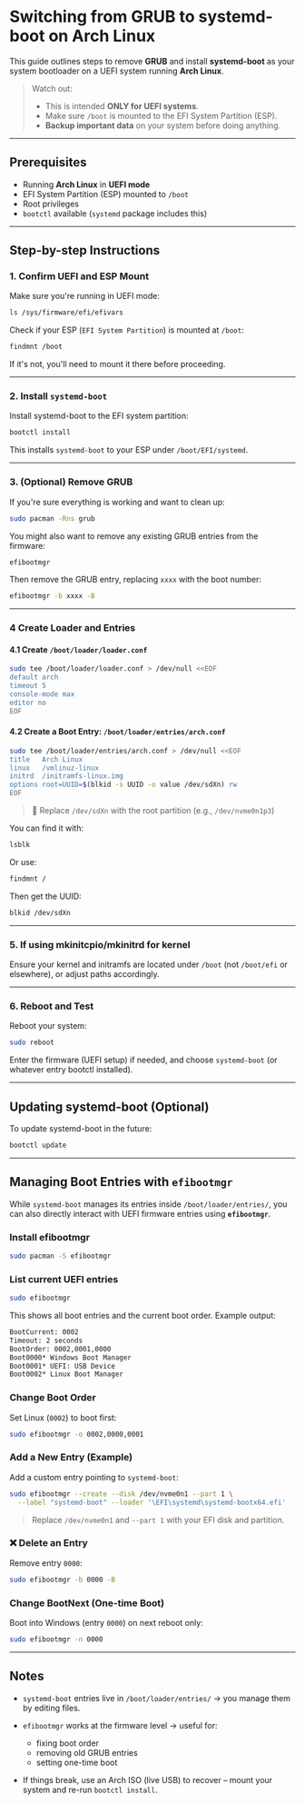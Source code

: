 # Switching from GRUB to systemd-boot on Arch Linux

This guide outlines steps to remove **GRUB** and install **systemd-boot** as
your system bootloader on a UEFI system running **Arch Linux**.

> Watch out:
>
> - This is intended **ONLY for UEFI systems**.
> - Make sure `/boot` is mounted to the EFI System Partition (ESP).
> - **Backup important data** on your system before doing anything.

---

## Prerequisites

- Running **Arch Linux** in **UEFI mode**
- EFI System Partition (ESP) mounted to `/boot`
- Root privileges
- `bootctl` available (`systemd` package includes this)

---

## Step-by-step Instructions

### 1. Confirm UEFI and ESP Mount

Make sure you're running in UEFI mode:

```bash
ls /sys/firmware/efi/efivars
```

Check if your ESP (`EFI System Partition`) is mounted at `/boot`:

```bash
findmnt /boot
```

If it's not, you'll need to mount it there before proceeding.

---

### 2. Install `systemd-boot`

Install systemd-boot to the EFI system partition:

```bash
bootctl install
```

This installs `systemd-boot` to your ESP under `/boot/EFI/systemd`.

---

### 3. (Optional) Remove GRUB

If you're sure everything is working and want to clean up:

```bash
sudo pacman -Rns grub
```

You might also want to remove any existing GRUB entries from the firmware:

```bash
efibootmgr
```

Then remove the GRUB entry, replacing `xxxx` with the boot number:

```bash
efibootmgr -b xxxx -B
```

---

### 4 Create Loader and Entries

#### 4.1 Create `/boot/loader/loader.conf`

```bash
sudo tee /boot/loader/loader.conf > /dev/null <<EOF
default arch
timeout 5
console-mode max
editor no
EOF
```

#### 4.2 Create a Boot Entry: `/boot/loader/entries/arch.conf`

```bash
sudo tee /boot/loader/entries/arch.conf > /dev/null <<EOF
title   Arch Linux
linux   /vmlinuz-linux
initrd  /initramfs-linux.img
options root=UUID=$(blkid -s UUID -o value /dev/sdXn) rw
EOF
```

> 🔁 Replace `/dev/sdXn` with the root partition (e.g., `/dev/nvme0n1p3`)

You can find it with:

```bash
lsblk
```

Or use:

```bash
findmnt /
```

Then get the UUID:

```bash
blkid /dev/sdXn
```

---

### 5. If using mkinitcpio/mkinitrd for kernel

Ensure your kernel and initramfs are located under `/boot` (not `/boot/efi` or
elsewhere), or adjust paths accordingly.

---

### 6. Reboot and Test

Reboot your system:

```bash
sudo reboot
```

Enter the firmware (UEFI setup) if needed, and choose `systemd-boot`
(or whatever entry bootctl installed).

---

## Updating systemd-boot (Optional)

To update systemd-boot in the future:

```bash
bootctl update
```

---

## Managing Boot Entries with `efibootmgr`

While `systemd-boot` manages its entries inside `/boot/loader/entries/`,
you can also directly interact with UEFI firmware entries using **`efibootmgr`**.

### Install efibootmgr

```bash
sudo pacman -S efibootmgr
```

### List current UEFI entries

```bash
sudo efibootmgr
```

This shows all boot entries and the current boot order. Example output:

```txt
BootCurrent: 0002
Timeout: 2 seconds
BootOrder: 0002,0001,0000
Boot0000* Windows Boot Manager
Boot0001* UEFI: USB Device
Boot0002* Linux Boot Manager
```

### Change Boot Order

Set Linux (`0002`) to boot first:

```bash
sudo efibootmgr -o 0002,0000,0001
```

### Add a New Entry (Example)

Add a custom entry pointing to `systemd-boot`:

```bash
sudo efibootmgr --create --disk /dev/nvme0n1 --part 1 \
  --label "systemd-boot" --loader '\EFI\systemd\systemd-bootx64.efi'
```

> Replace `/dev/nvme0n1` and `--part 1` with your EFI disk and partition.

### ❌ Delete an Entry

Remove entry `0000`:

```bash
sudo efibootmgr -b 0000 -B
```

### Change BootNext (One-time Boot)

Boot into Windows (entry `0000`) on next reboot only:

```bash
sudo efibootmgr -n 0000
```

---

## Notes

- `systemd-boot` entries live in `/boot/loader/entries/` → you manage them by
  editing files.

- `efibootmgr` works at the firmware level → useful for:
    - fixing boot order
    - removing old GRUB entries
    - setting one-time boot
        >
- If things break, use an Arch ISO (live USB) to recover –
  mount your system and re-run `bootctl install`.

